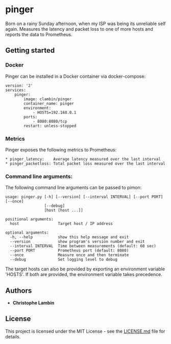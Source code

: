 # pinger

Born on a rainy Sunday afternoon, when my ISP was being its unreliable self again.  Measures the latency and packet loss to one of more hosts and reports the data to Prometheus.

## Getting started

### Docker

Pinger can be installed in a Docker container via docker-compose:

```
version: '2'
services:
    pinger:
        image: clambin/pinger
        container_name: pinger
        environment:
            - HOSTS=192.168.0.1
        ports:
            - 8080:8080/tcp
        restart: unless-stopped
```

### Metrics

Pinger exposes the following metrics to Prometheus:

```
* pinger_latency:    Average latency measured over the last interval
* pinger_packetloss: Total packet loss measured over the last interval
```

### Command line arguments:

The following command line arguments can be passed to pimon:

```
usage: pinger.py [-h] [--version] [--interval INTERVAL] [--port PORT] [--once]
                 [--debug]
                 [host [host ...]]

positional arguments:
  host                 Target host / IP address

optional arguments:
  -h, --help           show this help message and exit
  --version            show program's version number and exit
  --interval INTERVAL  Time between measurements (default: 60 sec)
  --port PORT          Prometheus port (default: 8080)
  --once               Measure once and then terminate
  --debug              Set logging level to debug
```

The target hosts can also be provided by exporting an environment variable 'HOSTS'. If both are provided, the environment variable takes precedence.

## Authors

* **Christophe Lambin**

## License

This project is licensed under the MIT License - see the [LICENSE.md](LICENSE.md) file for details.


